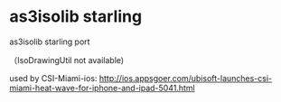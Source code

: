 as3isolib starling
==================

as3isolib starling port  

（IsoDrawingUtil not available)

used by CSI-Miami-ios:
http://ios.appsgoer.com/ubisoft-launches-csi-miami-heat-wave-for-iphone-and-ipad-5041.html
